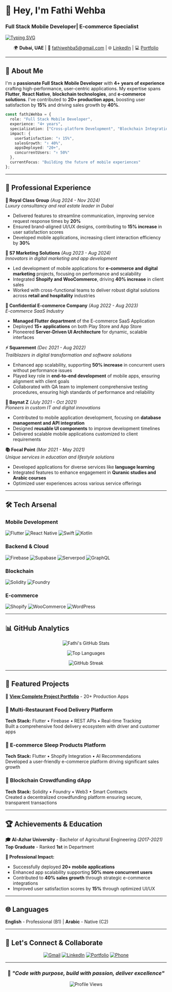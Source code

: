 # 👋 Hey, I'm Fathi Wehba  
### Full Stack Mobile Developer| E-commerce Specialist

[![Typing SVG](https://readme-typing-svg.demolab.com?font=Fira+Code&weight=600&size=22&pause=1000&color=3B82F6&center=true&vCenter=true&random=false&width=600&lines=Building+Seamless+Mobile+Experiences+%F0%9F%93%B1;Architecting+Decentralized+Future+%E2%9B%93;Driving+E-commerce+Growth+%F0%9F%9B%8D;Crafting+Innovation+One+Line+at+a+Time+%F0%9F%8C%9F)](https://git.io/typing-svg)

<div align="center">

🌍 **Dubai, UAE** | 📧 [fathiwehba5@gmail.com](mailto:fathiwehba5@gmail.com) | 🌐 [LinkedIn](https://www.linkedin.com/in/fathi-wehba/) | 💻 [Portfolio](https://fathi-wehba-portfolio-showcase.lovable.app/)

</div>

---

## 🚀 About Me

I'm a **passionate Full Stack Mobile Developer** with **4+ years of experience** crafting high-performance, user-centric applications. My expertise spans **Flutter**, **React Native**, **blockchain technologies**, and **e-commerce solutions**. I've contributed to **20+ production apps**, boosting user satisfaction by **15%** and driving sales growth by **40%**.

```typescript
const fathiWehba = {
  role: "Full Stack Mobile Developer",
  experience: "4+ years",
  specialization: ["Cross-platform Development", "Blockchain Integration", "E-commerce Solutions"],
  impact: {
    userSatisfaction: "↑ 15%",
    salesGrowth: "↑ 40%",
    appsDeployed: "20+",
    concurrentUsers: "↑ 50%"
  },
  currentFocus: "Building the future of mobile experiences"
};
```

---

## 💼 Professional Experience

**🏢 Royal Class Group** *(Aug 2024 - Nov 2024)*  
*Luxury consultancy and real estate leader in Dubai*
- Delivered features to streamline communication, improving service request response times by **20%**
- Ensured brand-aligned UI/UX designs, contributing to **15% increase** in user satisfaction scores
- Developed mobile applications, increasing client interaction efficiency by **30%**

**🎯 S7 Marketing Solutions** *(Aug 2023 - Aug 2024)*  
*Innovators in digital marketing and app development*
- Led development of mobile applications for **e-commerce and digital marketing** projects, focusing on performance and scalability
- Integrated **Shopify and WooCommerce**, driving **40% increase** in client sales
- Worked with cross-functional teams to deliver robust digital solutions across **retail and hospitality** industries

**🛒 Confidential E-commerce Company** *(Aug 2022 - Aug 2023)*  
*E-commerce SaaS Industry*
- **Managed Flutter department** of the E-commerce SaaS Application
- Deployed **15+ applications** on both Play Store and App Store
- Pioneered **Server-Driven UI Architecture** for dynamic, scalable interfaces

**⚡ Squarement** *(Dec 2021 - Aug 2022)*  
*Trailblazers in digital transformation and software solutions*
- Enhanced app scalability, supporting **50% increase** in concurrent users without performance issues
- Played key role in **end-to-end development** of mobile apps, ensuring alignment with client goals
- Collaborated with QA team to implement comprehensive testing procedures, ensuring high standards of performance and reliability

**🔧 Baynat Z** *(July 2021 - Oct 2021)*  
*Pioneers in custom IT and digital innovations*
- Contributed to mobile application development, focusing on **database management and API integration**
- Designed **reusable UI components** to improve development timelines
- Delivered scalable mobile applications customized to client requirements

**📚 Focal Point** *(Mar 2021 - May 2021)*  
*Unique services in education and lifestyle solutions*
- Developed applications for diverse services like **language learning**
- Integrated features to enhance engagement in **Quranic studies and Arabic courses**
- Optimized user experiences across various service offerings

---

## 🛠️ Tech Arsenal

### Mobile Development
![Flutter](https://img.shields.io/badge/-Flutter-02569B?style=for-the-badge&logo=flutter&logoColor=white)
![React Native](https://img.shields.io/badge/-React_Native-20232A?style=for-the-badge&logo=react&logoColor=61DAFB)
![Swift](https://img.shields.io/badge/-Swift-FA7343?style=for-the-badge&logo=swift&logoColor=white)
![Kotlin](https://img.shields.io/badge/-Kotlin-0095D5?style=for-the-badge&logo=kotlin&logoColor=white)

### Backend & Cloud
![Firebase](https://img.shields.io/badge/-Firebase-FFCA28?style=for-the-badge&logo=firebase&logoColor=black)
![Supabase](https://img.shields.io/badge/-Supabase-3ECF8E?style=for-the-badge&logo=supabase&logoColor=white)
![Serverpod](https://img.shields.io/badge/-Serverpod-000000?style=for-the-badge)
![GraphQL](https://img.shields.io/badge/-GraphQL-E10098?style=for-the-badge&logo=graphql&logoColor=white)

### Blockchain
![Solidity](https://img.shields.io/badge/-Solidity-363636?style=for-the-badge&logo=solidity&logoColor=white)
![Foundry](https://img.shields.io/badge/-Foundry-000000?style=for-the-badge)

### E-commerce
![Shopify](https://img.shields.io/badge/-Shopify-96BF48?style=for-the-badge&logo=shopify&logoColor=white)
![WooCommerce](https://img.shields.io/badge/-WooCommerce-96588A?style=for-the-badge&logo=woocommerce&logoColor=white)
![WordPress](https://img.shields.io/badge/-WordPress-21759B?style=for-the-badge&logo=wordpress&logoColor=white)

---

## 📊 GitHub Analytics

<div align="center">

![Fathi's GitHub Stats](https://github-readme-stats.vercel.app/api?username=Fathi123-max&show_icons=true&theme=tokyonight&hide_border=true&count_private=true)

![Top Languages](https://github-readme-stats.vercel.app/api/top-langs/?username=Fathi123-max&layout=compact&theme=tokyonight&hide_border=true)

![GitHub Streak](https://github-readme-streak-stats.herokuapp.com/?user=Fathi123-max&theme=tokyonight&hide_border=true)

</div>

---

## 🎯 Featured Projects

🔗 **[View Complete Project Portfolio](https://docs.google.com/document/d/1De-7eEKs3HYVbOQLUWfPPGnUkxqoJheE2IxB_f0xcd8/edit?usp=sharing)** - 20+ Production Apps

### 🍔 Multi-Restaurant Food Delivery Platform
**Tech Stack:** Flutter • Firebase • REST APIs • Real-time Tracking  
Built a comprehensive food delivery ecosystem with driver and customer apps

### 🛌 E-commerce Sleep Products Platform  
**Tech Stack:** Flutter • Shopify Integration • AI Recommendations  
Developed a user-friendly e-commerce platform driving significant sales growth

### 💸 Blockchain Crowdfunding dApp
**Tech Stack:** Solidity • Foundry • Web3 • Smart Contracts  
Created a decentralized crowdfunding platform ensuring secure, transparent transactions

---

## 🏆 Achievements & Education

**🎓 Al-Azhar University** - Bachelor of Agricultural Engineering *(2017-2021)*  
**Top Graduate** - Ranked **1st** in Department

**📱 Professional Impact:**
- Successfully deployed **20+ mobile applications**
- Enhanced app scalability supporting **50% more concurrent users**
- Contributed to **40% sales growth** through strategic e-commerce integrations
- Improved user satisfaction scores by **15%** through optimized UI/UX

---

## 🌐 Languages

**English** - Professional (B1) | **Arabic** - Native (C2)

---

## 🤝 Let's Connect & Collaborate

<div align="center">

[![Gmail](https://img.shields.io/badge/-Gmail-D14836?style=for-the-badge&logo=Gmail&logoColor=white)](mailto:fathiwehba5@gmail.com)
[![LinkedIn](https://img.shields.io/badge/-LinkedIn-0077B5?style=for-the-badge&logo=LinkedIn&logoColor=white)](https://www.linkedin.com/in/fathi-wehba/)
[![Portfolio](https://img.shields.io/badge/-Portfolio-FF6B6B?style=for-the-badge&logo=About.me&logoColor=white)](https://fathi-wehba-portfolio-showcase.lovable.app/)
[![Phone](https://img.shields.io/badge/-+971529983824-25D366?style=for-the-badge&logo=WhatsApp&logoColor=white)](tel:+971529983824)

</div>

---

<div align="center">

### 💭 *"Code with purpose, build with passion, deliver excellence"*

![Profile Views](https://komarev.com/ghpvc/?username=Fathi123-max&color=blueviolet&style=for-the-badge)

</div>
